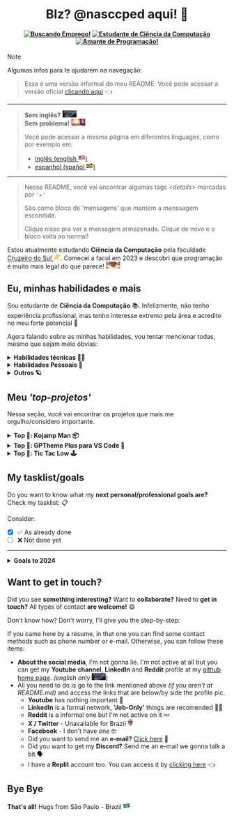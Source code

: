 <!-- título e ------------------------------------------------------>
<h1 align="center">Blz? @nasccped aqui! 👋</h1>

<!-- algumas badges centralizadas -->
<h4 align="center">

[![Buscando Emprego!][loking-for-a-job-badge]](#)
[![Estudante de Ciência da Computação][student-badge]](#)
[![Amante de Programação!][prog-lov-badge]](#)

</h4>

<!-- algumas dicas -->
> [!NOTE]
>
> Algumas infos para te ajudarem na navegação:
>
> > Essa é uma versão informal do meu README. Você pode acessar a
> > versão oficial [clicando aqui][frm-readme-ptbr-link] 👈
>
> ---
>
> > **Sem inglês?** <img src="./assets/random-no_something_meme.jpg" style="height: 1rem; width: 2rem" alt="sem inglês?"><br>
> > **Sem problema!** <img src="./assets/random-theres_a_starman.png" style="height: 1rem; width: 2rem" alt="não se preocupe, rapaz">
> >
> > Você pode acessar a mesma página em diferentes linguages, como
> > por exemplo em:
> > - [inglês (english <img src="./assets/flag-usa.png" style="height: 1rem" alt="bandeira dos EUA">)][inf-readme-en-link]
> > - [espanhol (spañol <img src="./assets/flag-bolivia.png" style="height: 1rem" alt="bandeira da Bolivia">)][inf-readme-es-link]
>
> ---
>
> > Nesse README, você vai encontrar algumas tags _&lt;details&gt;_
> > marcadas por `'▸'`
> >
> > São como bloco de 'mensagens' que mantem a menssagem escondida.
> >
> > Clique nisso pra ver a mensagem armazenada. Clique de novo e o
> > bloco volta ao normal!


<!-- texto de descrição -------------------------------------------->
Estou atualmente estudando **Ciência da Computação** pela faculdade
[Cruzeiro do Sul <img
src="./assets/logo-cruzeiro_do_sul.png"
style="height: 1rem"
alt="logo Cruzeiro do Sul">][cruzeiro-do-sul-link]. Comecei a facul
em 2023 e descobri que programação é muito mais legal do que parece!
<img src="./assets/random-surprised_guy.jpg"
style="height: 1rem; width: 2rem"
alt="carinha surpreso">



<!-- auto explicativo ---------------------------------------------->
Eu, minhas habilidades e mais
-----------------------------

Sou estudante de **Ciência da Computação** 📚. Infelizmente, não tenho
experiência profissional, mas tenho interesse extremo pela área e
acredito no meu forte potencial 🔭

Agora falando sobre as minhas habilidades, vou tentar mencionar
todas, mesmo que sejam meio óbvias:

<details>

<summary><strong>Habilidades técnicas 👷‍♂️</strong></summary><br>

- **Práticas de algoritmos:** aprendendo programação, obviamente
aprendi também como estruturar um algoritmo, seus procedimentos,
performance e _'embelezamento'_ do mesmo 🔁
- **Estrutura de dados:** aprendi como criar, usar e manipular
diferentes tipos de dado, _primitivos_ (chars, numéricos),
_complexos_ (arrays, listas, listas ligadas, pilhas) e ainda estou
_aprendendo outros_ (árvore binária, árvore de busca binária,
etc) 🧑‍🔬
- **Conceito de low-level:** na faculdade, pude aprender um monte de
conceitos aplicados a [linguagem C][c-lang-link], como ponteiros &
referências, alocação de memória ( <img src="./assets/random-skull.png"
style="height: 1rem" alt="cara"> 👈 eu), arquivos C e arquivos Header
- **Banco de dados:** banco de dados relacional foi aprendido também
([MySQL 🐬 only][mysql-link]), seus conceitos e uso
- **Paradigma POO:** programação orientada a objeto e seus conceitos
(classes, objetos, métodos, atributos, herança, abstração, etc.)
foram aprendidos 🐕 (usando o [Java][java-link] 🗿 mas funciona em
qualquer linguagem de classes xD)
- **Desenvolvimento web e integração de server:** aprendi um bocado
sobre HTML, CSS E JavaScript padrão. Não sou um grande fan desses
caras mas tenho boa noção de como operar com eles 🌐. Além disso,
aprendi também como integrar páginas web com servidor usando MySQL
PHP e Apacha, XAMPP, WampServer ou seja lá o que você prefere chamar
(☝️ esse cara não curte web mas pretende aprender um framework em
breve)
- **Práticas de versionamento:** versionar projetos durante o
desenvolvimento é uma das tarefas mais importantes para transformar
alguém em um bom programador. Tenho um bom entendimento sobre
versionamento 🏷️, colaboração 🫂 e similares.

</details>

<details>

<summary><strong>Habilidades Pessoais 🧠</strong></summary><br>

- **Pensamento crítico/analítico:** habilidade desenvolvida quase que
automaticamente quando estudamos programação, mas ainda assim, muito
importante para solução de problemas. 🎯
- **Auto-didática & aprendizado constante:** quando se trata de
tecnologia, todas a informação que precisamos está disponível na
internet. Saber como aproveitar isso ao máximo é essencial para se
tornar um programador de sucesso! 🧑‍💻
- **Resolução de Problemas:** anteriormente citado, resolver problemas
é basicamente o motivo pelo qual o programador existe. Pouco tempo é
gasto construindo coisas novas, mas muito tempo é gasto reparando as
coisas velhas. 🕰️
- **Comunicação:** independentemente da área na qual você trabalha,
você só será um bom profissional for capaz de criar, explicar e
sustentar suas ideias e argumentos. Saber como convencer os outros
através da comunicação prova muito sobre o seu potencial. 🗿

</details>

<details>

<summary><strong>Outros 🪐</strong></summary><br>

Coisas que não são tão importantes mas eu ainda gostaria de
mencionar! 🗣️

Tecnologias com as quais eu já tive contato:
- Python 🐍
- C 📠
- Java ☕
- Kotlin 🏝️
- MySQL 🐬
- Scripts 📓 _(Bash & Powershell)_
- Makefiles ⚒️
- Web 🌐 _(HTML, CSS, JS)_
- Rust 🦀 _(Ainda aprendendo)_
- PHP 🐘
- Git 🏷️

O que eu gosto? _(relacionado ao trabalho)_
- programação ⌨️ _(óbvio)_
- aprender coisas novas 📚
- realizar minhas tarefas ✅
- ter meu potencial reconhecido 💪
- desenvolver coisas muito, muito, **MUITO** legais 🎁
- contribuir com as pessoas ao meu redor 🤝

O que mais eu gosto? _(não relacionado ao trabalho)_
- meus amigos 🫂
- desenhos ✏️
- artes 🖼️
- alguns jogos 🕹️
- produção musical 🎺
- animais 🦜

Isso não é tão importante, mas algumas pessoas dizem que eu sou
**engraçado** e **responsável**, que gostam de me ter por perto 🗿

</details>



<!-- área dedicada aos meus projetos pessoais ---------------------->
Meu _'top-projetos'_
--------------------

Nessa seção, você vai encontrar os projetos que mais me
orgulho/considero importante.

<!-- kojamp man -->
<details>

<summary><strong>Top 🥇: Kojamp Man 📦</strong></summary><br>

**Kojamp Main** é uma versão _'noob'_ de Project Manager para
**Kotlin 🏝️** e **Java ☕** (que nem o [Gradle 🐘][gradle-link]).
Enquanto o Gradle e [Maven 🪶][maven-link] geram um ambiente gigante
para compilar, executar e debugar o projeto, Kojamp Man gera apenas
o conteúdo básico (`.git/`, `src/`, `Makefile`) para desenvolver e
rodar o seu projeto de maneira acadêmica ou algo semelhante 🏫

O projeto ainda está no começo e recebendo atualizações de tempo em
tempo. Você pode obter mais informações no 
[repositório oficial no github 🔗][kojamp-man-link]

</details>

<!-- gptheme plus -->
<details>

<summary><strong>Top 🥈: GPTheme Plus para VS Code 🎨</strong></summary><br>

**GPTheme Plus para VS Code** é uma extensão de tema para o VS Code
baseada no visual de código do [Chat GPT][chat-gpt-link]. Não é uma
grande conquista mas me deixa orgulhoso 🫡

Pouco tempo atrás, eu comecei a usar o [Neovim][neovim-link] como
minha IDE e isso fez com que eu trabalhasse menos nesse projeto 🙁,
mas você ainda pode obter mais informações acessando o 
[repositório oficial no github 👥][gptheme-plus-github-link] ou o
[vscode marketplace 🛒][gptheme-plus-mrktplc-link] também...

</details>

<!-- tic tac low -->
<details>

<summary><strong>Top 🥉: Tic Tac Low 🕹️</strong></summary><br>

**Tic Tac Low** é uma proposta de 'auto-desafio' em forma de jogo
inspirado no `Jogo da Velha` _(Meu primeiro jogo solo desenvolvido na
faculada)_. Leia até o final. Vale a pena 🥹

A princípio eu queria desenvolver um jogo, mas com algumas
restrições:

- Fazer um jono no _Pygame_, _Java_, _Unreal_, ... é fácil demais 💤.
Cara, eu não sou um _programador_ 👶, sou um _**PRÓ**-gramador_ 🗿. Eu
quero fazer isso na linguagem mais difícil que eu aprendi. _(C lang
foi escolhida <img src="./assets/random-guy_at_war.gif"
style="height: 1rem; widht: 2rem"
alt="meme guerra estranha">)_
- **Bibliotecas**? **Gerar janela**? **Dependências**? A única
dependência aqui vai ser o binário. O resto vai ser codado 🗿
- Tudo vai ser visualizado e acessado pela janela do terminal. O jogo
é simples, a implementação é difícil. Esse é o acordo 🗿

Então... **qual o problema? 🤓**

Quando eu iniciei o desenvolvimento do
[Kojamp Man 📦][kojamp-man-link], acabei deixando esse projeto um
pouco de lado ~~(a dificuldade no desenvolvimento também
contribuiu)~~. Eu não sei se voltarei a desenvolver esse projeto
em breve, mas **pretendo finalizá-lo algum dia!** <img
src="./assets/random-theres_a_starman.png"
style="height: 1rem; width: 2rem"
alt="superman">

Você pode ir ao repositório do projeto clicando
[aqui][tic-tac-low-repo-link].

</details>



<!-- personal task list -------------------------------------------->
My tasklist/goals
-----------------

Do you want to know what my **next personal/professional goals are?**
Check my tasklist: 📋


Consider:
- [X] ✅ As already done
- [ ] ❌ Not done yet

---

<details>

<summary><strong>Goals to 2024</strong></summary><br>

- [X] Upload my first official VS Code extension 🧩
- [ ] Build some cool profile README 🌟
- [ ] Do several updates to [Kojamp Man][kojamp-man-link] project 🪛
- [ ] Get my first job as a programmer or something related 👨‍🏭
- [ ] Start a in-depth Rust-lang learning 🦀
- [ ] Maybe, turn back to [Tic Tac Low][tic-tac-low-repo-link] development 🕹️

</details>



<!-- contact ------------------------------------------------------->
Want to get in touch?
---------------------

Did you see **something interesting?** Want to **collaborate?** Need
to **get in touch?** All types of contact **are welcome!** 😄

Don't know how? Don't worry, I'll give you the step-by-step:

If you came here by a resume, in that one you can find some contact
methods such as phone number or e-mail. Otherwise, you can follow
these items:

- **About the social media**, I'm not gonna lie. I'm not active at
all but you can get my **Youtube channel**, **LinkedIn** and
**Reddit** profile at my [github home page][github-profile-link].
_(english only <img src="./assets/random-no_something_meme.jpg"
style="height: 1rem; width: 2rem"
alt="no english?">)_
- All you need to do is go to the link mentioned above _(if you
aren't at README.md)_ and access the links that are below/by side the
profile pic.
  - **Youtube** has nothing important 🤷
  - **LinkedIn** is a formal network, **'Job-Only'** things are
  recomended 🧑‍💼
  - **Reddit** is a informal one but I'm not active on it 💤
  - **X / Twitter** - Unavailable for Brazil <img
src="./assets/random-skull.png"
style="height: 1rem"
alt="dude...">
  - **Facebook** - I don't have one 🤓
  - Did you want to send me an **e-mail?**
[Click here][send-email-template] 📩
  - Did you want to get my **Discord?** Send me an e-mail we gonna
talk a bit 🗣️
  - I have a **Replit** account too. You can access it by
[clicking here][replit-profile-link] 👈



<!-- bye bye ------------------------------------------------------->
Bye Bye
-------

**That's all!** Hugs from São Paulo - Brazil
<img src="./assets/flag-brazil.png"
style="height: 1rem"
alt="Brazil flag">



<!-- md link-shorts ------------------------------------------------->

<!-- badges -->
[loking-for-a-job-badge]: https://img.shields.io/badge/buscando_emprego!-0175C2?style=for-the-badge&logo=SearXNG&logoColor=white
[student-badge]: https://img.shields.io/badge/estudante%20de%20ci%C3%AAncia%20da%20computa%C3%A7%C3%A3o-FF9900?style=for-the-badge&logo=Amazon-EC2&logoColor=white
[prog-lov-badge]: https://img.shields.io/badge/amante%20da%20programa%C3%A7%C3%A3o-DE3141?style=for-the-badge&logo=GNOME-Terminal&logoColor=white

<!-- links -->
[frm-readme-ptbr-link]: ./README.frm.pt-br.md
[inf-readme-en-link]: ./README.inf.en.md
[inf-readme-es-link]: ./README.inf.es.md
[cruzeiro-do-sul-link]: https://www.cruzeirodosul.edu.br/
[c-lang-link]: https://www.w3schools.com/c/c_intro.php
[mysql-link]: https://www.mysql.com/
[java-link]: https://www.oracle.com/java/
[gradle-link]: https://gradle.org/
[maven-link]: https://maven.apache.org/
[kojamp-man-link]: https://github.com/nasccped/kojamp-man
[chat-gpt-link]: https://openai.com/chatgpt/
[neovim-link]: https://neovim.io/
[gptheme-plus-github-link]: https://github.com/nasccped/vsc-gptheme-plus-extension
[gptheme-plus-mrktplc-link]: https://marketplace.visualstudio.com/items?itemName=nascc.gptheme-plus
[tic-tac-low-repo-link]: https://github.com/nasccped/tic-tac-low
[github-profile-link]: https://github.com/nasccped
[send-email-template]: mailto:pdbt.contact@gmail.com?subject=Put%20the%20Message%20title%20here%20%E2%9C%8D%EF%B8%8F&body=Don't%20forget%20to%20add...%20well...%20the%20message%20%F0%9F%98%85
[replit-profile-link]: https://replit.com/@nasccped
